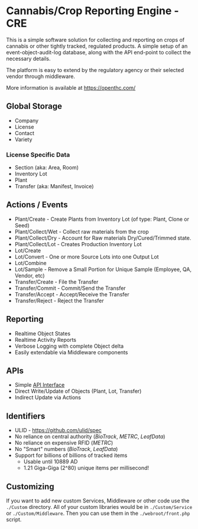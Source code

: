 # Cannabis/Crop Reporting Engine - CRE

This is a simple software solution for collecting and reporting on crops of cannabis or other tightly tracked, regulated products.
A simple setup of an event-object-audit-log database, along with the API end-point to collect the necessary details.

The platform is easy to extend by the regulatory agency or their selected vendor through middleware.

More information is available at https://openthc.com/

## Global Storage

 * Company
 * License
 * Contact
 * Variety

### License Specific Data

 * Section (aka: Area, Room)
 * Inventory Lot
 * Plant
 * Transfer (aka: Manifest, Invoice)

## Actions / Events

 * Plant/Create - Create Plants from Inventory Lot (of type: Plant, Clone or Seed)
 * Plant/Collect/Wet - Collect raw materials from the crop
 * Plant/Collect/Dry - Account for Raw materials Dry/Cured/Trimmed state.
 * Plant/Collect/Lot - Creates Production Inventory Lot
 * Lot/Create
 * Lot/Convert - One or more Source Lots into one Output Lot
 * Lot/Combine
 * Lot/Sample - Remove a Small Portion for Unique Sample (Employee, QA, Vendor, etc)
 * Transfer/Create - File the Transfer
 * Transfer/Commit - Commit/Send the Transfer
 * Transfer/Accept - Accept/Receive the Transfer
 * Transfer/Reject - Reject the Transfer

## Reporting

 * Realtime Object States
 * Realtime Activity Reports
 * Verbose Logging with complete Object delta
 * Easily extendable via Middleware components

## APIs

 * Simple [API Interface](https://api.openthc.org/)
 * Direct Write/Update of Objects (Plant, Lot, Transfer)
 * Indirect Update via Actions

## Identifiers

 * ULID - https://github.com/ulid/spec
 * No reliance on central authority (*BioTrack*, *METRC*, *LeafData*)
 * No reliance on expensive RFID (*METRC*)
 * No "Smart" numbers (*BioTrack*, *LeafData*)
 * Support for billions of billions of tracked items
   * Usable until 10889 AD
   * 1.21 Giga-Giga (2^80) unique items per millisecond!

## Customizing

If you want to add new custom Services, Middleware or other code use the `./Custom` directory.
All of your custom libraries would be in `./Custom/Service` or `./Custom/Middleware`.
Then you can use them in the `./webroot/front.php` script.

